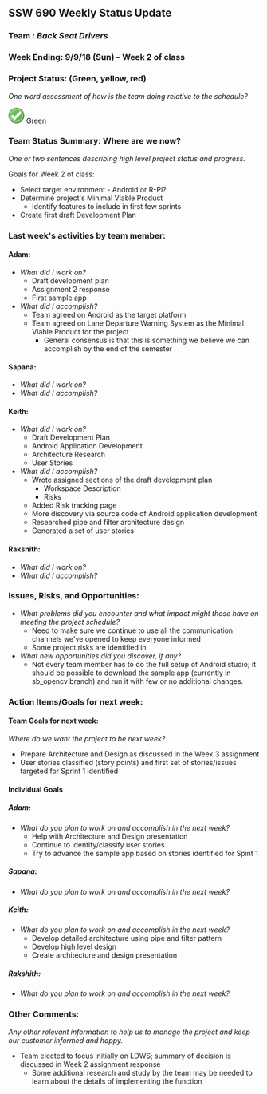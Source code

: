 ## SSW 690 Weekly Status Update 

### Team : _Back Seat Drivers_

### Week Ending: 9/9/18 (Sun) – Week 2 of class

### Project Status: (Green, yellow, red)

_One word assessment of how is the team doing relative to the schedule?_

![Green](https://github.com/Scarabyte/SSW690-Project/blob/master/docs/StatusUpdates/status_green.png?raw=true) Green

### Team Status Summary: Where are we now?

_One or two sentences describing high level project status and progress._

Goals for Week 2 of class:
* Select target environment - Android or R-Pi?
* Determine project's Minimal Viable Product
  * Identify features to include in first few sprints
* Create first draft Development Plan


### Last week&#39;s activities by team member:

#### Adam:

* _What did I work on?_
  * Draft development plan
  * Assignment 2 response
  * First sample app
* _What did I accomplish?_
  * Team agreed on Android as the target platform
  * Team agreed on Lane Departure Warning System as the Minimal Viable Product for the project
    * General consensus is that this is something we believe we can accomplish by the end of the semester

#### Sapana:

* _What did I work on?_
* _What did I accomplish?_

#### Keith:

* _What did I work on?_
  * Draft Development Plan
  * Android Application Development
  * Architecture Research
  * User Stories
* _What did I accomplish?_
  * Wrote assigned sections of the draft development plan
    * Workspace Description
    * Risks
  * Added Risk tracking page
  * More discovery via source code of Android application development
  * Researched pipe and filter architecture design
  * Generated a set of user stories

#### Rakshith:

* _What did I work on?_
* _What did I accomplish?_

### Issues, Risks, and Opportunities:

* _What problems did you encounter and what impact might those have on meeting the project schedule?_
  * Need to make sure we continue to use all the communication channels we've opened to keep everyone informed
  * Some project risks are identified in 
* _What new opportunities did you discover, if any?_
  * Not every team member has to do the full setup of Android studio; it should be possible to download the sample app (currently in sb_opencv branch) and run it with few or no additional changes.

### Action Items/Goals for next week:

#### Team Goals for next week:

_Where do we want the project to be next week?_
  * Prepare Architecture and Design as discussed in the Week 3 assignment
  * User stories classified (story points) and first set of stories/issues targeted for Sprint 1 identified

#### Individual Goals

##### Adam:

* _What do you plan to work on and accomplish in the next week?_
  * Help with Architecture and Design presentation
  * Continue to identify/classify user stories
  * Try to advance the sample app based on stories identified for Spint 1

##### Sapana:

* _What do you plan to work on and accomplish in the next week?_

##### Keith:

* _What do you plan to work on and accomplish in the next week?_
  * Develop detailed architecture using pipe and filter pattern
  * Develop high level design
  * Create architecture and design presentation

##### Rakshith:

* _What do you plan to work on and accomplish in the next week?_

### Other Comments:

_Any other relevant information to help us to manage the project and keep our customer informed and happy._
* Team elected to focus initially on LDWS; summary of decision is discussed in Week 2 assignment response
  * Some additional research and study by the team may be needed to learn about the details of implementing the function
